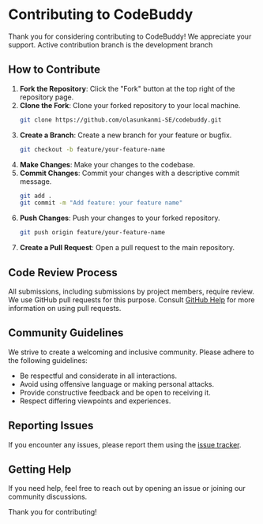 # Contributing to CodeBuddy

Thank you for considering contributing to CodeBuddy! We appreciate your support.
Active contribution branch is the development branch

## How to Contribute

1. **Fork the Repository**: Click the "Fork" button at the top right of the repository page.
2. **Clone the Fork**: Clone your forked repository to your local machine.
   ```sh
   git clone https://github.com/olasunkanmi-SE/codebuddy.git
   ```
3. **Create a Branch**: Create a new branch for your feature or bugfix.
   ```sh
   git checkout -b feature/your-feature-name
   ```
4. **Make Changes**: Make your changes to the codebase.
5. **Commit Changes**: Commit your changes with a descriptive commit message.
   ```sh
   git add .
   git commit -m "Add feature: your feature name"
   ```
6. **Push Changes**: Push your changes to your forked repository.
   ```sh
   git push origin feature/your-feature-name
   ```
7. **Create a Pull Request**: Open a pull request to the main repository.

## Code Review Process

All submissions, including submissions by project members, require review. We use GitHub pull requests for this purpose. Consult [GitHub Help](https://help.github.com/articles/about-pull-requests/) for more information on using pull requests.

## Community Guidelines

We strive to create a welcoming and inclusive community. Please adhere to the following guidelines:

- Be respectful and considerate in all interactions.
- Avoid using offensive language or making personal attacks.
- Provide constructive feedback and be open to receiving it.
- Respect differing viewpoints and experiences.

## Reporting Issues

If you encounter any issues, please report them using the [issue tracker](https://github.com/olasunkanmi-SE/codebuddy/issues).

## Getting Help

If you need help, feel free to reach out by opening an issue or joining our community discussions.

Thank you for contributing!
